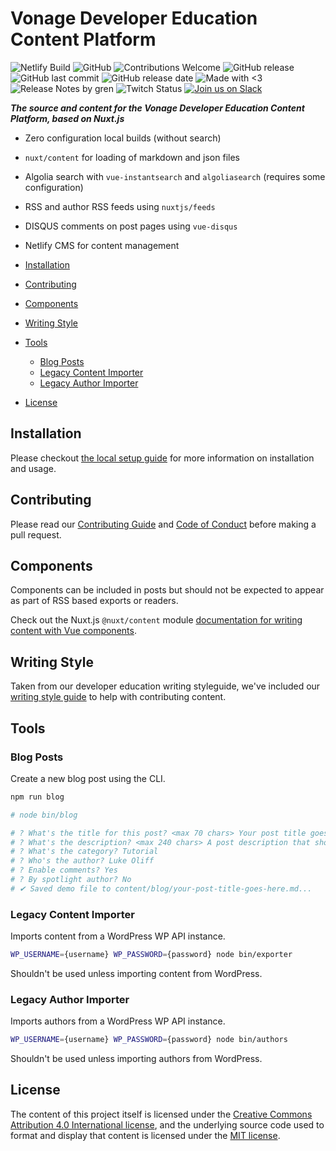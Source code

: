 # Vonage Developer Education Content Platform

![Netlify Build](https://img.shields.io/netlify/00bdc529-eecc-4b9b-9fa7-915f5c3717a4)
![GitHub](https://img.shields.io/github/license/Nexmo/deved-platform)
![Contributions Welcome](https://img.shields.io/badge/contributions-welcome-brightgreen.svg?style=flat)
![GitHub release](https://img.shields.io/github/v/release/Nexmo/deved-platform)
![GitHub last commit](https://img.shields.io/github/last-commit/Nexmo/deved-platform)
![GitHub release date](https://img.shields.io/github/release-date/Nexmo/deved-platform)
![Made with <3](https://img.shields.io/badge/made%20with-%E2%9D%A4-red)
![Release Notes by gren](https://img.shields.io/badge/%F0%9F%A4%96-release%20notes-00B2EE.svg)
![Twitch Status](https://img.shields.io/twitch/status/vonagedevs)
[![Join us on Slack](https://img.shields.io/badge/chat-on_slack-informational?style=flat&color=6e33ba)](https://developer.nexmo.com/community/slack)

***The source and content for the Vonage Developer Education Content Platform, based on Nuxt.js***

- Zero configuration local builds (without search)
- `nuxt/content` for loading of markdown and json files
- Algolia search with `vue-instantsearch` and `algoliasearch` (requires some configuration)
- RSS and author RSS feeds using `nuxtjs/feeds`
- DISQUS comments on post pages using `vue-disqus`
- Netlify CMS for content management

- [Installation](#installation)
- [Contributing](#contributing)
- [Components](#components)
- [Writing Style](#writing-style)
- [Tools](#tools)
  - [Blog Posts](#blog-posts)
  - [Legacy Content Importer](#legacy-content-importer)
  - [Legacy Author Importer](#legacy-author-importer)
- [License](#license)

## Installation

Please checkout [the local setup guide](./.github/LOCAL_SETUP.md) for more information on installation and usage.

## Contributing

Please read our [Contributing Guide](./.github/CONTRIBUTING.md) and [Code of Conduct](./.github/CODE_OF_CONDUCT.md) before making a pull request.

## Components

Components can be included in posts but should not be expected to appear as part of RSS based exports or readers.

Check out the Nuxt.js `@nuxt/content` module [documentation for writing content with Vue components](https://content.nuxtjs.org/writing#vue-components).

## Writing Style

Taken from our developer education writing styleguide, we've included our [writing style guide](././.github/WRITING_STYLE.md) to help with contributing content.

## Tools

### Blog Posts

Create a new blog post using the CLI.

```bash
npm run blog

# node bin/blog

# ? What's the title for this post? <max 70 chars> Your post title goes here!
# ? What's the description? <max 240 chars> A post description that should be less than 240 characters
# ? What's the category? Tutorial
# ? Who's the author? Luke Oliff
# ? Enable comments? Yes
# ? By spotlight author? No
# ✔ Saved demo file to content/blog/your-post-title-goes-here.md...
```

### Legacy Content Importer

Imports content from a WordPress WP API instance.

```bash
WP_USERNAME={username} WP_PASSWORD={password} node bin/exporter
```

Shouldn't be used unless importing content from WordPress.

### Legacy Author Importer

Imports authors from a WordPress WP API instance.

```bash
WP_USERNAME={username} WP_PASSWORD={password} node bin/authors
```

Shouldn't be used unless importing authors from WordPress.

## License

The content of this project itself is licensed under the [Creative Commons Attribution 4.0 International license](https://creativecommons.org/licenses/by/4.0/), and the underlying source code used to format and display that content is licensed under the [MIT license](LICENSE.md).
